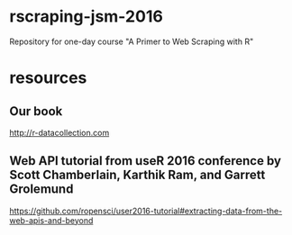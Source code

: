 # rscraping-jsm-2016
Repository for one-day course "A Primer to Web Scraping with R"



# resources

## Our book
http://r-datacollection.com

## Web API tutorial from useR 2016 conference by Scott Chamberlain, Karthik Ram, and Garrett Grolemund
https://github.com/ropensci/user2016-tutorial#extracting-data-from-the-web-apis-and-beyond

